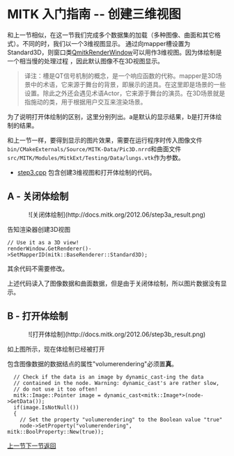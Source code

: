 MITK 入门指南 -- 创建三维视图
===========================

和上一节相似，在这一节我们完成多个数据集的加载（多种图像、曲面和其它格式）。不同的时，我们以一个3维视图显示。 通过向mapper槽设置为Standard3D，则窗口类[QmitkRenderWindow](http://docs.mitk.org/2012.06/classQmitkRenderWindow.html)可以用作3维视图。因为体绘制是一个相当慢的处理过程 ，因此默认图像不在3D视图显示。

> 译注：槽是QT信号机制的概念，是一个响应函数的代称。mapper是3D场景中的术语，它来源于舞台的背景，即展示的道具。在这里即是场景的一些设置。除此之外还会遇见术语Actor，它来源于舞台的演员。在3D场景就是指施动的类，用于根据用户交互来渲染场景。

为了说明打开体绘制的区别，这里分别列出。a是默认的显示结果，b是打开体绘制的结果。

和上一节一样，要得到显示的图片效果，需要在运行程序时传入图像文件`bin/CMakeExternals/Source/MITK-Data/Pic3D.nrrd`和曲面文件`src/MITK/Modules/MitkExt/Testing/Data/lungs.vtk`作为参数。

* [step3.cpp](http://docs.mitk.org/2012.06/Step3_8cpp-example.html) 包含创建3维视图和打开体绘制的代码。

A - 关闭体绘制
-------------
<center>![关闭体绘制](http://docs.mitk.org/2012.06/step3a_result.png)</center>

告知渲染器创建3D视图

	// Use it as a 3D view!
  	renderWindow.GetRenderer()->SetMapperID(mitk::BaseRenderer::Standard3D);

其余代码不需要修改。

上述代码读入了图像数据和曲面数据，但是由于关闭体绘制，所以图片数据没有显示。

B - 打开体绘制
-------------

<center>![打开体绘制](http://docs.mitk.org/2012.06/step3b_result.png)</center>

如上图所示，现在体绘制已经被打开

包含图像数据的数据结点的属性"volumerendering"必须置**真**。


      // Check if the data is an image by dynamic_cast-ing the data
      // contained in the node. Warning: dynamic_cast's are rather slow,
      // do not use it too often!
      mitk::Image::Pointer image = dynamic_cast<mitk::Image*>(node->GetData());
      if(image.IsNotNull())
      {
        // Set the property "volumerendering" to the Boolean value "true"
        node->SetProperty("volumerendering", mitk::BoolProperty::New(true));

[上一节](step2.md)[下一节](step4.md)[返回](../MITK-tutorial.md)
